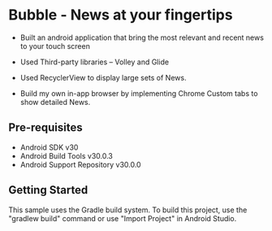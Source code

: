 # Bubble - News at your fingertips

- Built an android application that bring the most relevant and recent news to your touch screen

- Used Third-party libraries – Volley and Glide

- Used RecyclerView to display large sets of News.

- Build my own in-app browser by implementing Chrome Custom tabs to show detailed News.

## Pre-requisites

- Android SDK v30
- Android Build Tools v30.0.3
- Android Support Repository v30.0.0

## Getting Started

This sample uses the Gradle build system. To build this project, use the "gradlew build" command or use "Import Project" in Android Studio.